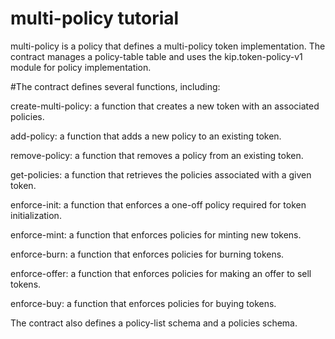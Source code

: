 # multi-policy tutorial
multi-policy is a policy that defines a multi-policy token implementation. The contract manages a policy-table table and uses the kip.token-policy-v1 module for policy implementation.

#The contract defines several functions, including:

create-multi-policy: 
a function that creates a new token with an associated policies.

add-policy: 
a function that adds a new policy to an existing token.

remove-policy: 
a function that removes a policy from an existing token.

get-policies:
a function that retrieves the policies associated with a given token.

enforce-init:
a function that enforces a one-off policy required for token initialization.

enforce-mint:
a function that enforces policies for minting new tokens.

enforce-burn:
a function that enforces policies for burning tokens.

enforce-offer:
a function that enforces policies for making an offer to sell tokens.

enforce-buy:
a function that enforces policies for buying tokens.

The contract also defines a policy-list schema and a policies schema.